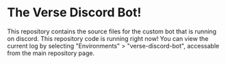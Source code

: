 # The Verse Discord Bot!
This repository contains the source files for the custom bot that is running on discord.
This repository code is running right now!
You can view the current log by selecting "Environments" > "verse-discord-bot", accessable from the main repository page.
